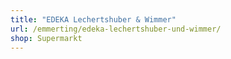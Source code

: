 ```yaml
---
title: "EDEKA Lechertshuber & Wimmer"
url: /emmerting/edeka-lechertshuber-und-wimmer/
shop: Supermarkt
---
```

